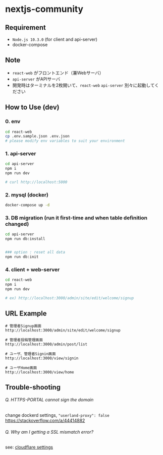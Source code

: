 # nextjs-community

## Requirement
* `Node.js 10.3.0` (for client and api-server)
* docker-compose


## Note
* `react-web` がフロントエンド（兼Webサーバ）
* `api-server` がAPIサーバ
* 開発時はターミナルを2枚開いて、`react-web` `api-server` 別々に起動してください


## How to Use (dev)
### 0. env
```sh
cd react-web
cp .env.sample.json .env.json
# please modify env variables to suit your environment
```

### 1. api-server
```sh
cd api-server
npm i
npm run dev

# curl http://localhost:5000
```

### 2. mysql (docker)
```sh
docker-compose up -d
```

### 3. DB migration (run it first-time and when table definition changed)
```sh
cd api-server
npm run db:install


### option : reset all data
npm run db:init
```

### 4. client + web-server
```sh
cd react-web
npm i
npm run dev

# ex) http://localhost:3000/admin/site/edit/welcome/signup
```


## URL Example
```
# 管理者Signup画面
http://localhost:3000/admin/site/edit/welcome/signup

# 管理者投稿管理画面
http://localhost:3000/admin/post/list

# ユーザ、管理者Signin画面
http://localhost:3000/view/signin

# ユーザHome画面
http://localhost:3000/view/home
```


## Trouble-shooting

###### Q. HTTPS-PORTAL cannot sign the domain
change dockerd settings, `"userland-proxy": false`  
https://stackoverflow.com/a/44414882  


###### Q. Why am I getting a SSL mismatch error?
see: [cloudflare settings](https://support.cloudflare.com/hc/en-us/articles/200170616-Why-am-I-getting-a-SSL-mismatch-error-)
